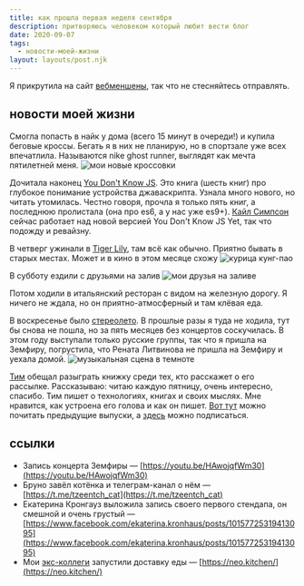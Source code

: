 ```yaml
---
title: как прошла первая неделя сентября
description: притворяюсь человеком который любит вести блог
date: 2020-09-07
tags:
  - новости-моей-жизни
layout: layouts/post.njk
---
```


Я прикрутила на сайт [вебменшены](https://indieweb.org/Webmention), так что не стесняйтесь отправлять. 

## новости моей жизни

Смогла попасть в найк у дома (всего 15 минут в очереди!) и купила беговые кроссы. Бегать я в них не планирую, но в спортзале уже всех впечатлила. Называются nike ghost runner, выглядят как мечта пятилетней меня.
![мои новые кроссовки](../../../img/nikeghostracer.jpg)

Дочитала наконец [You Don't Know JS](https://github.com/getify/You-Dont-Know-JS). Это книга (шесть книг) про глубокое понимание устройства джаваскрипта. Узнала много нового, но читать утомилась. Честно говоря, прочла я только пять книг, а последнюю пролистала (она про es6, а у нас уже es9+). [Кайл Симпсон](https://me.getify.com) сейчас работает над новой версией You Don't Know JS Yet, так что подожду и ревайзну.

В четверг ужинали в [Tiger Lily](https://www.instagram.com/cafe_tiger_lily), там всё как обычно. Приятно бывать в старых местах. Может и в кино в этом месяце схожу
![курица кунг-пао](../../../img/ti-ly.jpg)

В субботу ездили с друзьями на залив
![мои друзья на заливе](../../../img/bay.jpg)

Потом ходили в итальянский ресторан с видом на железную дорогу. Я ничего не ждала, но он приятно-атмосферный и там клёвая еда. 

В воскресенье было [стереолето](https://bestfest.ru/). В прошлые разы я туда не ходила, тут бы снова не пошла, но за пять месяцев без концертов соскучилась. В этом году выступали только русские группы, так что я пришла на Земфиру, погрустила, что Рената Литвинова не пришла на Земфиру и уехала домой.
![музыкальная сцена в темноте](../../../img/zemfira.jpg)


[Тим](https://marinintim.com/) обещал разыграть книжку среди тех, кто расскажет о его рассылке. Рассказываю: читаю каждую пятницу, очень интересно, спасибо. Тим пишет о технологиях, книгах и своих мыслях. Мне нравится, как устроена его голова и как он пишет. [Вот тут](https://marinintim.com/newsletter/) можно почитать предыдущие выпуски, а [здесь](https://marinintim.com/#subscribe) можно подписаться.

## ссылки

- Запись концерта Земфиры — [https://youtu.be/HAwojqfWm30](https://youtu.be/HAwojqfWm30)
- Бруно завёл котёнка и телеграм-канал о нём — [https://t.me/tzeentch_cat](https://t.me/tzeentch_cat)
- Екатерина Кронгауз выложила запись своего первого стендапа, он смешной и очень грустый — [https://www.facebook.com/ekaterina.kronhaus/posts/10157725319413095](https://www.facebook.com/ekaterina.kronhaus/posts/10157725319413095)
- Мои [экс-коллеги](https://breadhead.ru/) запустили доставку еды — [https://neo.kitchen/](https://neo.kitchen/)